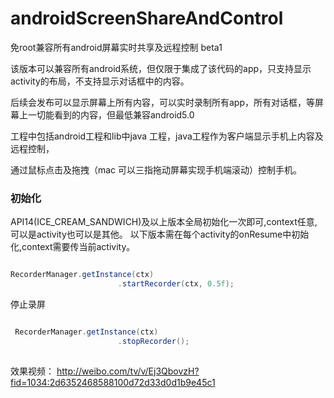 # androidScreenShareAndControl
免root兼容所有android屏幕实时共享及远程控制 beta1

该版本可以兼容所有android系统，但仅限于集成了该代码的app，只支持显示activity的布局，不支持显示对话框中的内容。


后续会发布可以显示屏幕上所有内容，可以实时录制所有app，所有对话框，等屏幕上一切能看到的内容，但最低兼容android5.0


工程中包括android工程和lib中java 工程，java工程作为客户端显示手机上内容及远程控制，

通过鼠标点击及拖拽（mac 可以三指拖动屏幕实现手机端滚动）控制手机。


### 初始化

 API14(ICE_CREAM_SANDWICH)及以上版本全局初始化一次即可,context任意,可以是activity也可以是其他。
 以下版本需在每个activity的onResume中初始化,context需要传当前activity。
 
```java

RecorderManager.getInstance(ctx)
                        .startRecorder(ctx, 0.5f);

```

停止录屏

```java

 RecorderManager.getInstance(ctx)
                        .stopRecorder();
                        
```



效果视频：
http://weibo.com/tv/v/Ej3QbovzH?fid=1034:2d6352468588100d72d33d0d1b9e45c1


